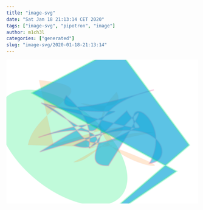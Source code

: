 ```yaml
---
title: "image-svg"
date: "Sat Jan 18 21:13:14 CET 2020"
tags: ["image-svg", "pipotron", "image"]
author: m1ch3l
categories: ["generated"]
slug: "image-svg/2020-01-18-21:13:14"
---
```


![](image.svg)
